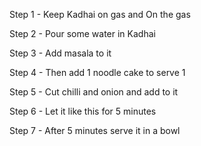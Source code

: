 Step 1 - Keep Kadhai on gas and On the gas

Step 2 - Pour some water in Kadhai

Step 3 - Add masala to it

Step 4 - Then add 1 noodle cake to serve 1

Step 5 -  Cut chilli and onion and add to it

Step 6 - Let it like this for 5 minutes

Step 7 - After 5 minutes serve it in a bowl

